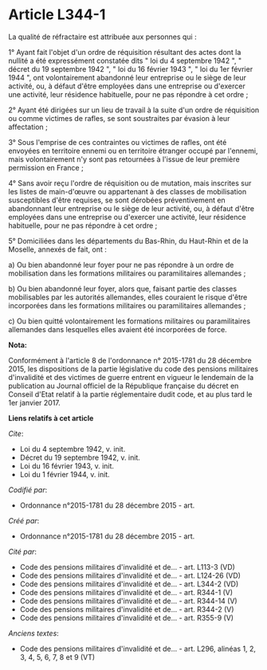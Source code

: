 # Article L344-1

La qualité de réfractaire est attribuée aux personnes qui :

1° Ayant fait l'objet d'un ordre de réquisition résultant des actes dont la nullité a été expressément constatée dits " loi
du 4 septembre 1942 ", " décret du 19 septembre 1942 ", " loi du 16 février 1943 ", " loi du 1er février 1944 ", ont
volontairement abandonné leur entreprise ou le siège de leur activité, ou, à défaut d'être employées dans une entreprise ou
d'exercer une activité, leur résidence habituelle, pour ne pas répondre à cet ordre ;

2° Ayant été dirigées sur un lieu de travail à la suite d'un ordre de réquisition ou comme victimes de rafles, se sont
soustraites par évasion à leur affectation ;

3° Sous l'emprise de ces contraintes ou victimes de rafles, ont été envoyées en territoire ennemi ou en territoire étranger
occupé par l'ennemi, mais volontairement n'y sont pas retournées à l'issue de leur première permission en France ;

4° Sans avoir reçu l'ordre de réquisition ou de mutation, mais inscrites sur les listes de main-d'œuvre ou appartenant à des
classes de mobilisation susceptibles d'être requises, se sont dérobées préventivement en abandonnant leur entreprise ou le
siège de leur activité, ou, à défaut d'être employées dans une entreprise ou d'exercer une activité, leur résidence
habituelle, pour ne pas répondre à cet ordre ;

5° Domiciliées dans les départements du Bas-Rhin, du Haut-Rhin et de la Moselle, annexés de fait, ont :

a) Ou bien abandonné leur foyer pour ne pas répondre à un ordre de mobilisation dans les formations militaires ou
paramilitaires allemandes ;

b) Ou bien abandonné leur foyer, alors que, faisant partie des classes mobilisables par les autorités allemandes, elles
couraient le risque d'être incorporées dans les formations militaires ou paramilitaires allemandes ;

c) Ou bien quitté volontairement les formations militaires ou paramilitaires allemandes dans lesquelles elles avaient été
incorporées de force.

**Nota:**

Conformément à l'article 8 de l'ordonnance n° 2015-1781 du 28 décembre 2015, les dispositions de la partie législative du
code des pensions militaires d'invalidité et des victimes de guerre entrent en vigueur le lendemain de la publication au
Journal officiel de la République française du décret en Conseil d'Etat relatif à la partie réglementaire dudit code, et au
plus tard le 1er janvier 2017.

**Liens relatifs à cet article**

_Cite_:

  - Loi du 4 septembre 1942, v. init.
  - Décret du 19 septembre 1942, v. init.
  - Loi du 16 février 1943, v. init.
  - Loi du 1 février 1944, v. init.

_Codifié par_:

  - Ordonnance n°2015-1781 du 28 décembre 2015 - art.

_Créé par_:

  - Ordonnance n°2015-1781 du 28 décembre 2015 - art.

_Cité par_:

  - Code des pensions militaires d'invalidité et de... - art. L113-3 (VD)
  - Code des pensions militaires d'invalidité et de... - art. L124-26 (VD)
  - Code des pensions militaires d'invalidité et de... - art. L344-2 (VD)
  - Code des pensions militaires d'invalidité et de... - art. R344-1 (V)
  - Code des pensions militaires d'invalidité et de... - art. R344-14 (V)
  - Code des pensions militaires d'invalidité et de... - art. R344-2 (V)
  - Code des pensions militaires d'invalidité et de... - art. R355-9 (V)

_Anciens textes_:

  - Code des pensions militaires d'invalidité et de... - art. L296, alinéas 1, 2, 3, 4, 5, 6, 7, 8 et 9  (VT)
